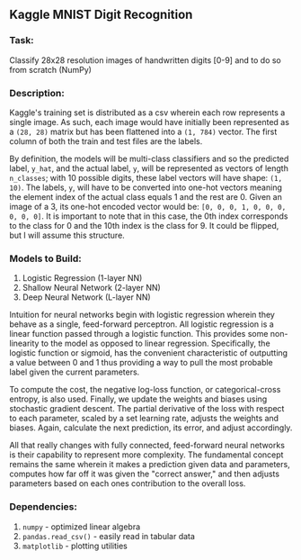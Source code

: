 ## Kaggle MNIST Digit Recognition

### Task:

Classify 28x28 resolution images of handwritten digits [0-9] and to do so from scratch (NumPy)

### Description:

Kaggle's training set is distributed as a csv wherein each row represents a single image. As such, each image would have initially been represented as a `(28, 28)` matrix but has been flattened into a `(1, 784)` vector. The first column of both the train and test files are the labels.

By definition, the models will be multi-class classifiers and so the predicted label, `y_hat`, and the actual label, `y`, will be represented as vectors of length `n_classes`; with 10 possible digits, these label vectors will have shape: `(1, 10)`. The labels, `y`, will have to be converted into one-hot vectors meaning the element index of the actual class equals 1 and the rest are 0. Given an image of a 3, its one-hot encoded vector would be: `[0, 0, 0, 1, 0, 0, 0, 0, 0, 0]`. It is important to note that in this case, the 0th index corresponds to the class for 0 and the 10th index is the class for 9. It could be flipped, but I will assume this structure.

### Models to Build:

1. Logistic Regression (1-layer NN)
2. Shallow Neural Network (2-layer NN)
3. Deep Neural Network (L-layer NN)

Intuition for neural networks begin with logistic regression wherein they behave as a single, feed-forward perceptron. All logistic regression is a linear function passed through a logistic function. This provides some non-linearity to the model as opposed to linear regression. Specifically, the logistic function or sigmoid, has the convenient characteristic of outputting a value between 0 and 1 thus providing a way to pull the most probable label given the current parameters.

To compute the cost, the negative log-loss function, or categorical-cross entropy, is also used. Finally, we update the weights and biases using stochastic gradient descent. The partial derivative of the loss with respect to each parameter, scaled by a set learning rate, adjusts the weights and biases. Again, calculate the next prediction, its error, and adjust accordingly.

All that really changes with fully connected, feed-forward neural networks is their capability to represent more complexity. The fundamental concept remains the same wherein it makes a prediction given data and parameters, computes how far off it was given the "correct answer," and then adjusts parameters based on each ones contribution to the overall loss.

### Dependencies:

1. `numpy` - optimized linear algebra
2. `pandas.read_csv()` - easily read in tabular data
3. `matplotlib` - plotting utilities
